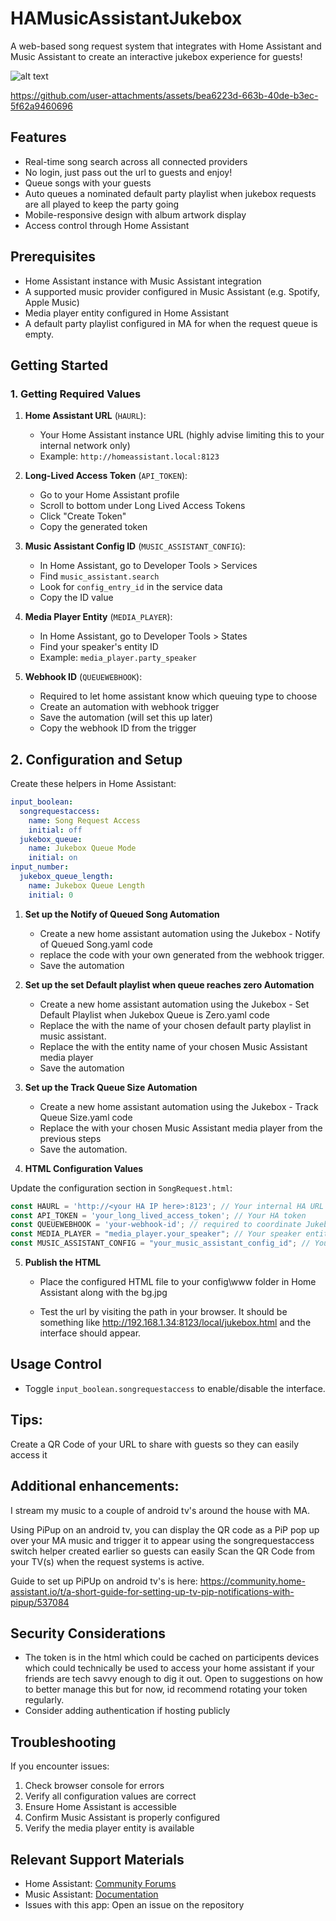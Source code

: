 # HAMusicAssistantJukebox

A web-based song request system that integrates with Home Assistant and Music Assistant to create an interactive jukebox experience for guests!

![alt text](https://github.com/DanStennett/HAMusicAssistantJukebox/blob/main/readme_image.jpg?raw=true)

https://github.com/user-attachments/assets/bea6223d-663b-40de-b3ec-5f62a9460696


## Features

- Real-time song search across all connected providers
- No login, just pass out the url to guests and enjoy!
- Queue songs with your guests
- Auto queues a nominated default party playlist when jukebox requests are all played to keep the party going
- Mobile-responsive design with album artwork display
- Access control through Home Assistant

## Prerequisites

- Home Assistant instance with Music Assistant integration
- A supported music provider configured in Music Assistant (e.g. Spotify, Apple Music)
- Media player entity configured in Home Assistant
- A default party playlist configured in MA for when the request queue is empty.

## Getting Started

### 1. Getting Required Values

1. **Home Assistant URL** (`HAURL`):
   - Your Home Assistant instance URL (highly advise limiting this to your internal network only)
   - Example: `http://homeassistant.local:8123`

2. **Long-Lived Access Token** (`API_TOKEN`):
   - Go to your Home Assistant profile
   - Scroll to bottom under Long Lived Access Tokens
   - Click "Create Token"
   - Copy the generated token

3. **Music Assistant Config ID** (`MUSIC_ASSISTANT_CONFIG`):
   - In Home Assistant, go to Developer Tools > Services
   - Find `music_assistant.search`
   - Look for `config_entry_id` in the service data
   - Copy the ID value

4. **Media Player Entity** (`MEDIA_PLAYER`):
   - In Home Assistant, go to Developer Tools > States
   - Find your speaker's entity ID
   - Example: `media_player.party_speaker`

5. **Webhook ID** (`QUEUEWEBHOOK`):
   - Required to let home assistant know which queuing type to choose
   - Create an automation with webhook trigger
   - Save the automation (will set this up later)
   - Copy the webhook ID from the trigger

## 2. Configuration and Setup

Create these helpers in Home Assistant:

```yaml
input_boolean:
  songrequestaccess:
    name: Song Request Access
    initial: off
  jukebox_queue:
    name: Jukebox Queue Mode
    initial: on
input_number:
  jukebox_queue_length:
    name: Jukebox Queue Length
    initial: 0
```

1. **Set up the Notify of Queued Song Automation**
   - Create a new home assistant automation using the Jukebox - Notify of Queued Song.yaml code
   - replace the <YOUR WEBHOOK ID HERE> code with your own generated from the webhook trigger.
   - Save the automation
     
2. **Set up the set Default playlist when queue reaches zero Automation**
   - Create a new home assistant automation using the Jukebox - Set Default Playlist when Jukebox Queue is Zero.yaml code
   - Replace the <YOUR DEFAULT PARTY PLAYLIST HERE> with the name of your chosen default party playlist in music assistant.
   - Replace the <YOUR MEDIA PLAYER HERE> with the entity name of your chosen Music Assistant media player
   - Save the automation
     
3. **Set up the Track Queue Size Automation**
   - Create a new home assistant automation using the Jukebox - Track Queue Size.yaml code 
   - Replace the <YOUR MEDIA PLAYER HERE> with your chosen Music Assistant media player from the previous steps
   - Save the automation.


4. **HTML Configuration Values**

Update the configuration section in `SongRequest.html`:

```javascript
const HAURL = 'http://<your HA IP here>:8123'; // Your internal HA URL IP
const API_TOKEN = 'your_long_lived_access_token'; // Your HA token
const QUEUEWEBHOOK = 'your-webhook-id'; // required to coordinate Jukebox Queue mode.
const MEDIA_PLAYER = "media_player.your_speaker"; // Your speaker entity to play the tuuuuuuunes
const MUSIC_ASSISTANT_CONFIG = "your_music_assistant_config_id"; // Your MA config ID
```

5. **Publish the HTML**
   - Place the configured HTML file to your config\www folder in Home Assistant along with the bg.jpg

   - Test the url by visiting the path in your browser.
      It should be something like http://192.168.1.34:8123/local/jukebox.html and the interface should appear.

## Usage Control

- Toggle `input_boolean.songrequestaccess` to enable/disable the interface.

## Tips:
Create a QR Code of your URL to share with guests so they can easily access it

## Additional enhancements:
I stream my music to a couple of android tv's around the house with MA.

Using PiPup on an android tv, you can display the QR code as a PiP pop up over your MA music and trigger 
it to appear using the songrequestaccess switch helper created earlier so guests can easily Scan the QR
Code from your TV(s) when the request systems is active.

Guide to set up PiPUp on android tv's is here:
https://community.home-assistant.io/t/a-short-guide-for-setting-up-tv-pip-notifications-with-pipup/537084


## Security Considerations

- The token is in the html which could be cached on participents devices which could technically be
  used to access your home assistant if your friends are tech savvy enough to dig it out.
  Open to suggestions on how to better manage this but for now, id recommend rotating your token regularly.
- Consider adding authentication if hosting publicly

## Troubleshooting

If you encounter issues:

1. Check browser console for errors
2. Verify all configuration values are correct
3. Ensure Home Assistant is accessible
4. Confirm Music Assistant is properly configured
5. Verify the media player entity is available

## Relevant Support Materials

- Home Assistant: [Community Forums](https://community.home-assistant.io/)
- Music Assistant: [Documentation](https://music-assistant.github.io/)
- Issues with this app: Open an issue on the repository
